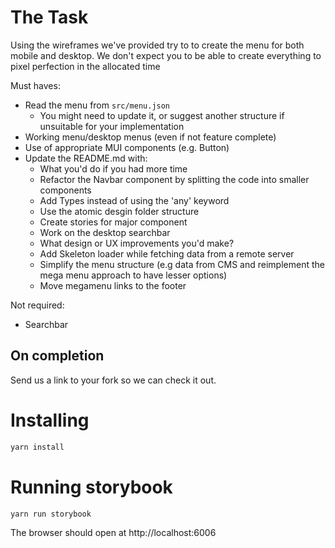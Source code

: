 # The Task

Using the wireframes we've provided try to to create the menu for both mobile
and desktop. We don't expect you to be able to create everything to pixel
perfection in the allocated time

Must haves:

- Read the menu from `src/menu.json`
  - You might need to update it, or suggest another structure if unsuitable for
    your implementation
- Working menu/desktop menus (even if not feature complete)
- Use of appropriate MUI components (e.g. Button)
- Update the README.md with:
  - What you'd do if you had more time
  - Refactor the Navbar component by splitting the code into smaller components
  - Add Types instead of using the 'any' keyword
  - Use the atomic desgin folder structure
  - Create stories for major component
  - Work on the desktop searchbar
  - What design or UX improvements you'd make?
  - Add Skeleton loader while fetching data from a remote server
  - Simplify the menu structure (e.g data from CMS and reimplement the mega menu approach to have lesser options)
  - Move megamenu links to the footer

Not required:

- Searchbar

## On completion

Send us a link to your fork so we can check it out.

# Installing

```bash
yarn install
```

# Running storybook

```bash
yarn run storybook
```

The browser should open at http://localhost:6006
